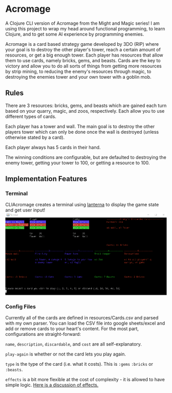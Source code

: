 # Acromage

A Clojure CLI version of Acromage from the Might and Magic series! I am using this project to wrap my head around functional programming, to learn Clojure, and to get some AI experience by programming enemies.

Acromage is a card based strategy game developed by 3DO (RIP) where your goal is to destroy the other player's tower, reach a certain amount of resources, or get a big enough tower. Each player has resources that allow them to use cards, namely bricks, gems, and beasts. Cards are the key to victory and allow you to do all sorts of things from getting more resources by strip mining, to reducing the enemy's resources through magic, to destroying the enemies tower and your own tower with a goblin mob.

## Rules
There are 3 resources: bricks, gems, and beasts which are gained each turn based on your quarry, magic, and zoos, respectively. Each allow you to use different types of cards.

Each player has a tower and wall. The main goal is to destroy the other players tower which can only be done once the wall is destroyed (unless otherwise stated by a card). 

Each player always has 5 cards in their hand.

The winning conditions are configurable, but are defaulted to destroying the enemy tower, getting your tower to 100, or getting a resource to 100.

## Implementation Features
### Terminal
CLIAcromage creates a terminal using [lanterna](https://github.com/MultiMUD/clojure-lanterna) to display the game state and get user input!
![Photo of terminal](https://github.com/MichaelDemone/CLIAcromage/blob/master/doc/Terminal.png)

### Config Files
Currently all of the cards are defined in resources/Cards.csv and parsed with my own parser. You can load the CSV file into google sheets/excel and add or remove cards to your heart's content. For the most part, configurations are straight-forward:

`name`, `description`, `discardable`, and `cost` are all self-explanatory. 

`play-again` is whether or not the card lets you play again. 

`type` is the type of the card (i.e. what it costs). This is `:gems` `:bricks` or `:beasts`. 

`effects` is a bit more flexible at the cost of complexity - it is allowed to have simple logic. [Here is a discussion of effects.](https://github.com/MichaelDemone/CLIAcromage/blob/master/doc/effects.md)
